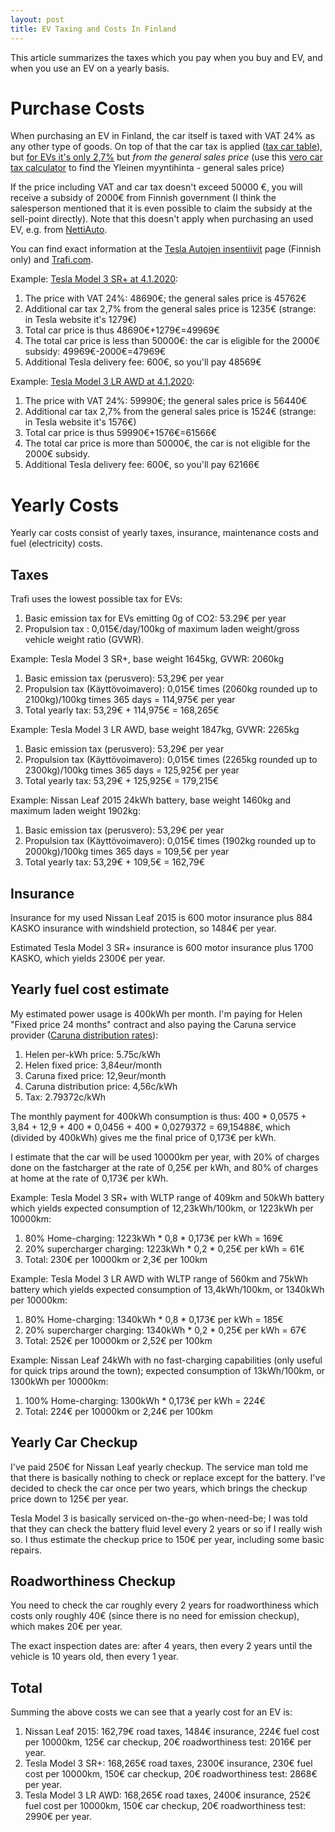 ```yaml
---
layout: post
title: EV Taxing and Costs In Finland
---
```


This article summarizes the taxes which you pay when you buy and EV, and when
you use an EV on a yearly basis.

# Purchase Costs

When purchasing an EV in Finland, the car itself is taxed with VAT 24% as any other type of goods.
On top of that the car tax is applied ([tax car table](https://www.vero.fi/henkiloasiakkaat/auto/autoverotus/autoveron_maara/ajoneuvojen-veroprosentit/)),
but [for EVs it's only 2,7%](https://www.tesla.com/fi_FI/support/incentives?redirect=no) but *from
the general sales price* (use this [vero car tax calculator](https://asiointi.tulli.fi/mahtiinternet/hintatietojenhaku.do) to find the Yleinen myyntihinta - general sales price)

If the price including VAT and car tax doesn't exceed 50000 €, you will
receive a subsidy of 2000€ from Finnish government (I think the salesperson mentioned that
it is even possible to claim the subsidy
at the sell-point directly). Note that this doesn't
apply when purchasing an used EV, e.g. from [NettiAuto](nettiauto.com).

You can find exact information at the [Tesla Autojen insentiivit](https://www.tesla.com/fi_FI/support/incentives?redirect=no)
page (Finnish only) and [Trafi.com](https://www.traficom.fi/fi/asioi-kanssamme/sahkoauton-hankintatuki).

Example: [Tesla Model 3 SR+ at 4.1.2020](https://www.tesla.com/fi_FI/model3/design?redirect=no#battery):

1. The price with VAT 24%: 48690€; the general sales price is 45762€
2. Additional car tax 2,7% from the general sales price is 1235€ (strange: in Tesla website it's 1279€)
3. Total car price is thus 48690€+1279€=49969€
4. The total car price is less than 50000€: the car is eligible for the 2000€ subsidy: 49969€-2000€=47969€
5. Additional Tesla delivery fee: 600€, so you'll pay 48569€

Example: [Tesla Model 3 LR AWD at 4.1.2020](https://www.tesla.com/fi_FI/model3/design?redirect=no#battery):

1. The price with VAT 24%: 59990€; the general sales price is 56440€
2. Additional car tax 2,7% from the general sales price is 1524€ (strange: in Tesla website it's 1576€)
3. Total car price is thus 59990€+1576€=61566€
4. The total car price is more than 50000€, the car is not eligible for the 2000€ subsidy.
5. Additional Tesla delivery fee: 600€, so you'll pay 62166€

# Yearly Costs

Yearly car costs consist of yearly taxes, insurance, maintenance costs and fuel (electricity) costs.

## Taxes

Trafi uses the lowest possible tax for EVs:

1. Basic emission tax for EVs emitting 0g of CO2: 53.29€ per year
2. Propulsion tax : 0,015€/day/100kg of maximum laden weight/gross vehicle weight ratio (GVWR).

Example: Tesla Model 3 SR+, base weight 1645kg, GVWR: 2060kg
1. Basic emission tax (perusvero): 53,29€ per year
2. Propulsion tax (Käyttövoimavero): 0,015€ times (2060kg rounded up to 2100kg)/100kg times 365 days = 114,975€ per year 
3. Total yearly tax: 53,29€ + 114,975€ = 168,265€

Example: Tesla Model 3 LR AWD, base weight 1847kg, GVWR: 2265kg
1. Basic emission tax (perusvero): 53,29€ per year
2. Propulsion tax (Käyttövoimavero): 0,015€ times (2265kg rounded up to 2300kg)/100kg times 365 days = 125,925€ per year 
3. Total yearly tax: 53,29€ + 125,925€ = 179,215€

Example: Nissan Leaf 2015 24kWh battery, base weight 1460kg and maximum laden weight 1902kg:
1. Basic emission tax (perusvero): 53,29€ per year
2. Propulsion tax (Käyttövoimavero): 0,015€ times (1902kg rounded up to 2000kg)/100kg times 365 days = 109,5€ per year 
3. Total yearly tax: 53,29€ + 109,5€ = 162,79€

## Insurance

Insurance for my used Nissan Leaf 2015 is 600 motor insurance plus 884 KASKO insurance with windshield protection,
so 1484€ per year.

Estimated Tesla Model 3 SR+ insurance is 600 motor insurance plus 1700 KASKO, which
yields 2300€ per year.

## Yearly fuel cost estimate

My estimated power usage is 400kWh per month. I'm paying for Helen "Fixed price 24 months"
contract and also paying the Caruna service provider ([Caruna distribution rates](https://www.caruna.fi/en/our-services/products-and-rates/electricity-distribution-rates)):

1. Helen per-kWh price: 5.75c/kWh
2. Helen fixed price: 3,84eur/month
3. Caruna fixed price: 12,9eur/month
4. Caruna distribution price: 4,56c/kWh
5. Tax: 2.79372c/kWh

The monthly payment for 400kWh consumption is thus: 400 * 0,0575 + 3,84 + 12,9 + 400 * 0,0456 + 400 * 0,0279372 = 69,15488€,
which (divided by 400kWh) gives me the final price of 0,173€ per kWh.

I estimate that the car will be used 10000km per year, with 20% of charges done on
the fastcharger at the rate of 0,25€ per kWh, and 80% of charges at home at the rate of 0,173€ per kWh.

Example: Tesla Model 3 SR+ with WLTP range of 409km and 50kWh battery which yields
expected consumption of 12,23kWh/100km, or 1223kWh per 10000km:
1. 80% Home-charging: 1223kWh * 0,8 * 0,173€ per kWh = 169€
2. 20% supercharger charging: 1223kWh * 0,2 * 0,25€ per kWh = 61€
3. Total: 230€ per 10000km or 2,3€ per 100km

Example: Tesla Model 3 LR AWD with WLTP range of 560km and 75kWh battery which yields
expected consumption of 13,4kWh/100km, or 1340kWh per 10000km:
1. 80% Home-charging: 1340kWh * 0,8 * 0,173€ per kWh = 185€
2. 20% supercharger charging: 1340kWh * 0,2 * 0,25€ per kWh = 67€
3. Total: 252€ per 10000km or 2,52€ per 100km

Example: Nissan Leaf 24kWh with no fast-charging capabilities (only useful for quick trips around the town);
expected consumption of 13kWh/100km, or 1300kWh per 10000km:
1. 100% Home-charging: 1300kWh * 0,173€ per kWh = 224€
3. Total: 224€ per 10000km or 2,24€ per 100km

## Yearly Car Checkup

I've paid 250€ for Nissan Leaf yearly checkup. The service man told me that there is
basically nothing to check or replace except for the battery. I've decided
to check the car once per two years, which brings the checkup price down to 125€ per year.

Tesla Model 3 is basically serviced on-the-go when-need-be; I was told that
they can check the battery fluid level every 2 years or so if I really wish so. I
thus estimate the checkup price to 150€ per year, including some basic repairs. 

## Roadworthiness Checkup

You need to check the car roughly every 2 years for roadworthiness which costs
only roughly 40€ (since there is no need for emission checkup), which makes
20€ per year.

The exact inspection dates are: after 4 years, then every 2 years until the vehicle is
10 years old, then every 1 year.

## Total

Summing the above costs we can see that a yearly cost for an EV is:

1. Nissan Leaf 2015: 162,79€ road taxes, 1484€ insurance, 224€ fuel cost per 10000km,
   125€ car checkup, 20€ roadworthiness test: 2016€ per year.
2. Tesla Model 3 SR+: 168,265€ road taxes, 2300€ insurance, 230€ fuel cost per 10000km,
   150€ car checkup, 20€ roadworthiness test: 2868€ per year.
3. Tesla Model 3 LR AWD: 168,265€ road taxes, 2400€ insurance, 252€ fuel cost per 10000km,
   150€ car checkup, 20€ roadworthiness test: 2990€ per year.
